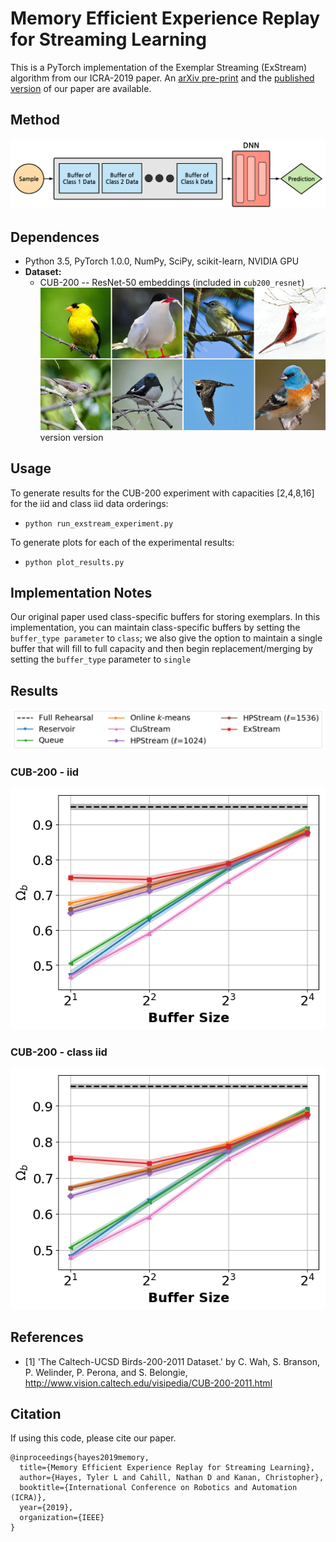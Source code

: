 Memory Efficient Experience Replay for Streaming Learning
=====================================
This is a PyTorch implementation of the Exemplar Streaming (ExStream) algorithm from our ICRA-2019 paper. An [arXiv pre-print](https://arxiv.org/abs/1809.05922) and the [published version](https://ieeexplore.ieee.org/document/8793982) of our paper are available.


## Method
![ExStream](./images/Rehearsal_Diagram.png)

## Dependences 
- Python 3.5, PyTorch 1.0.0, NumPy, SciPy, scikit-learn, NVIDIA GPU
- **Dataset:** 
  - CUB-200 -- ResNet-50 embeddings (included in `cub200_resnet`)
  ![ExStream](./images/cub200.png) version  version 
  
## Usage
To generate results for the CUB-200 experiment with capacities [2,4,8,16] for the iid and class iid data orderings:
- `python run_exstream_experiment.py`

To generate plots for each of the experimental results:
- `python plot_results.py`

## Implementation Notes
Our original paper used class-specific buffers for storing exemplars. In this implementation, you can maintain class-specific buffers by setting the `buffer_type parameter` to `class`; we also give the option to maintain a single buffer that will fill to full capacity and then begin replacement/merging by setting the `buffer_type` parameter to `single`

## Results
![ExStream](./images/legend.png)
### CUB-200 - iid
![ExStream](./images/cub200_iid_omega_all.png)

### CUB-200 - class iid
![ExStream](./images/cub200_class_iid_omega_all.png)

## References 
- \[1\] 'The Caltech-UCSD Birds-200-2011 Dataset.' by C. Wah, S. Branson, P. Welinder, P. Perona, and S. Belongie, http://www.vision.caltech.edu/visipedia/CUB-200-2011.html

## Citation
If using this code, please cite our paper.
```
@inproceedings{hayes2019memory,
  title={Memory Efficient Experience Replay for Streaming Learning},
  author={Hayes, Tyler L and Cahill, Nathan D and Kanan, Christopher},
  booktitle={International Conference on Robotics and Automation (ICRA)},
  year={2019},
  organization={IEEE}
}